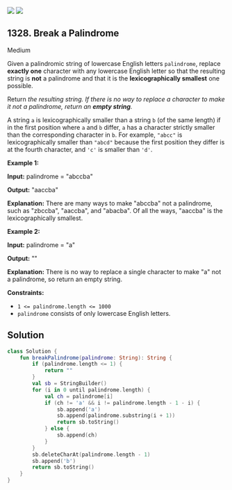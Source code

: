 [![](https://img.shields.io/github/stars/javadev/LeetCode-in-Kotlin?label=Stars&style=flat-square)](https://github.com/javadev/LeetCode-in-Kotlin)
[![](https://img.shields.io/github/forks/javadev/LeetCode-in-Kotlin?label=Fork%20me%20on%20GitHub%20&style=flat-square)](https://github.com/javadev/LeetCode-in-Kotlin/fork)

## 1328\. Break a Palindrome

Medium

Given a palindromic string of lowercase English letters `palindrome`, replace **exactly one** character with any lowercase English letter so that the resulting string is **not** a palindrome and that it is the **lexicographically smallest** one possible.

Return _the resulting string. If there is no way to replace a character to make it not a palindrome, return an **empty string**._

A string `a` is lexicographically smaller than a string `b` (of the same length) if in the first position where `a` and `b` differ, `a` has a character strictly smaller than the corresponding character in `b`. For example, `"abcc"` is lexicographically smaller than `"abcd"` because the first position they differ is at the fourth character, and `'c'` is smaller than `'d'`.

**Example 1:**

**Input:** palindrome = "abccba"

**Output:** "aaccba"

**Explanation:** There are many ways to make "abccba" not a palindrome, such as "zbccba", "aaccba", and "abacba". Of all the ways, "aaccba" is the lexicographically smallest.

**Example 2:**

**Input:** palindrome = "a"

**Output:** ""

**Explanation:** There is no way to replace a single character to make "a" not a palindrome, so return an empty string.

**Constraints:**

*   `1 <= palindrome.length <= 1000`
*   `palindrome` consists of only lowercase English letters.

## Solution

```kotlin
class Solution {
    fun breakPalindrome(palindrome: String): String {
        if (palindrome.length <= 1) {
            return ""
        }
        val sb = StringBuilder()
        for (i in 0 until palindrome.length) {
            val ch = palindrome[i]
            if (ch != 'a' && i != palindrome.length - 1 - i) {
                sb.append('a')
                sb.append(palindrome.substring(i + 1))
                return sb.toString()
            } else {
                sb.append(ch)
            }
        }
        sb.deleteCharAt(palindrome.length - 1)
        sb.append('b')
        return sb.toString()
    }
}
```